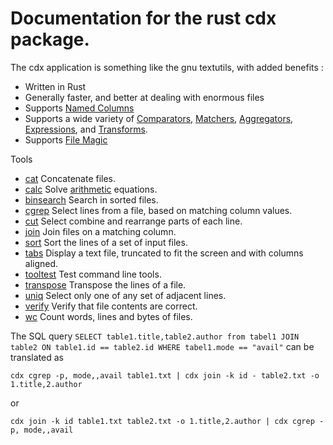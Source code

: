 # Documentation for the rust cdx package.

The cdx application is something like the gnu textutils, with added benefits :

* Written in Rust
* Generally faster, and better at dealing with enormous files
* Supports [Named Columns](NamedColumns.md)
* Supports a wide variety of [Comparators](Comparator.md), [Matchers](Matcher.md), [Aggregators](Aggregator.md),  [Expressions](Expressions.md),  and [Transforms](Transform.md).
* Supports [File Magic](FileMagic.md)

Tools
* [cat](cat.md) Concatenate files.
* [calc](calc.md) Solve [arithmetic](Expressions.md) equations.
* [binsearch](binsearch.md) Search in sorted files.
* [cgrep](cgrep.md) Select lines from a file, based on matching column values.
* [cut](cut.md) Select combine and rearrange parts of each line.
* [join](join.md) Join files on a matching column.
* [sort](sort.md) Sort the lines of a set of input files.
* [tabs](tabs.md) Display a text file, truncated to fit the screen and with columns aligned.
* [tooltest](tooltest.md) Test command line tools.
* [transpose](transpose.md) Transpose the lines of a file.
* [uniq](uniq.md) Select only one of any set of adjacent lines.
* [verify](verify.md) Verify that file contents are correct.
* [wc](wc.md) Count words, lines and bytes of files.

The SQL query
`SELECT table1.title,table2.author from tabel1 JOIN table2 ON table1.id == table2.id WHERE tabel1.mode == "avail"` can be translated as

`cdx cgrep -p, mode,,avail table1.txt | cdx join -k id - table2.txt -o 1.title,2.author` 

or

`cdx join -k id table1.txt table2.txt -o 1.title,2.author | cdx cgrep -p, mode,,avail`
